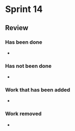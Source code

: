 
# Sprint 14

## Review

### Has been done

- 

### Has not been done

- 

### Work that has been added

- 

### Work removed

- 


